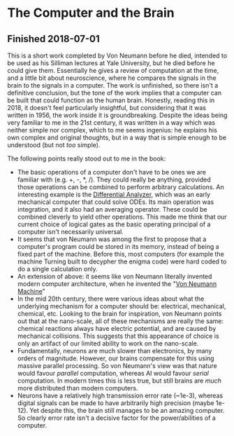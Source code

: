 # The Computer and the Brain
## Finished 2018-07-01
This is a short work completed by Von Neumann before he died, intended to be used as his Silliman lectures at Yale University, but he died before he could give them. 
Essentially he gives a review of computation at the time, and a little bit about neuroscience, where he compares the signals in the brain to the signals in a computer. 
The work is unfinished, so there isn't a definitive conclusion, but the tone of the work implies that a computer can be built that could function as the human brain.
Honestly, reading this in 2018, it doesn't feel particularly insightful, but considering that it was written in 1956, the work inside it is groundbreaking.
Despite the ideas being very familiar to me in the 21st century, it was written in a way which was neither simple nor complex, which to me seems ingenius: he explains his own complex and original thoughts, but in a way that is simple enough to be understood (but not *too* simple).

The following points really stood out to me in the book:
- The basic operations of a computer don't have to be ones we are familiar with (e.g. +, -, \*, /). 
 They could really be anything, provided those operations can be combined to perform arbitrary calculations. 
 An interesting example is the [Differential Analyzer](https://en.wikipedia.org/wiki/Differential_analyser), which was an early mechanical computer that could solve ODEs. 
 Its main operation was integration, and it also had an averaging operator. These could be combined cleverly to yield other operations. 
 This made me think that our current choice of logical gates as the basic operating principal of a computer isn't necessarily universal.
- It seems that von Neumann was among the first to propose that a computer's program could be stored in its memory, instead of being a fixed part of the machine.
 Before this, most computers (for example the machine Turning built to decypher the enigma code) were hard coded to do a single calculation only.
-  An extension of above: it seems like von Neumann literally invented modern computer architecture, when he invented the "[Von Neumann Machine](https://en.wikipedia.org/wiki/Von_Neumann_architecture)"
- In the mid 20th century, there were various ideas about what the underlying mechanism for a computer should be: electrical, mechanical, chemical, etc. 
 Looking to the brain for inspiration, von Neumann points out that at the nano-scale, all of these mechanisms are really the same: chemical reactions always have electric potential, and are caused by mechanical collisions.
 This suggests that this appearance of choice is only an artifact of our limited ability to work on the nano-scale.
- Fundamentally, neurons are much slower than electronics, by many orders of magnitude. However, our brains compensate for this using massive parallel processing. So von Neumann's view was that nature would favour _parallel_ computation, whereas AI would favour _serial_ computation.
 In modern times this is less true, but still brains are *much* more distributed than modern computers.
- Neurons have a relatively high transmission error rate (~1e-3), whereas digital signals can be made to have arbitrarily high precision (maybe 1e-12).
 Yet despite this, the brain still manages to be an amazing computer. So clearly error rate isn't a decisive factor for the power/abilities of a computer.
